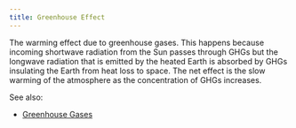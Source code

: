 ```yaml
---
title: Greenhouse Effect
---
```


The warming effect due to greenhouse gases. This happens because incoming shortwave radiation from the Sun passes through GHGs but the longwave radiation that is emitted by the heated Earth is absorbed by GHGs insulating the Earth from heat loss to space. The net effect is the slow warming of the atmosphere as the concentration of GHGs increases.

See also: 
- [Greenhouse Gases](#greenhouse-gases-ghgs)
